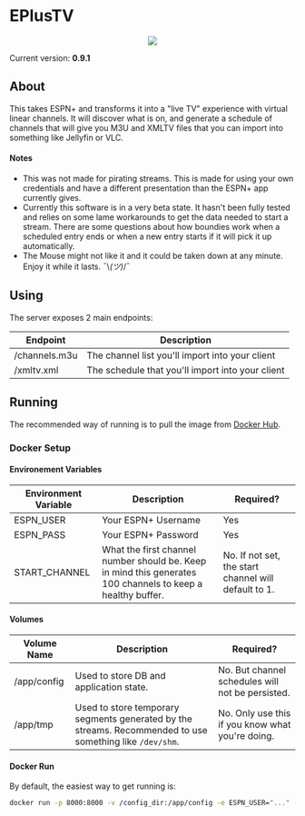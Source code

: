 # EPlusTV

<p align="center">
  <img src="https://i.imgur.com/FIGZdR3.png">
</p>

Current version: **0.9.1**

## About
This takes ESPN+ and transforms it into a "live TV" experience with virtual linear channels. It will discover what is on, and generate a schedule of channels that will give you M3U and XMLTV files that you can import into something like Jellyfin or VLC.

#### Notes
* This was not made for pirating streams. This is made for using your own credentials and have a different presentation than the ESPN+ app currently gives.
* Currently this software is in a very beta state. It hasn't been fully tested and relies on some lame workarounds to get the data needed to start a stream. There are some questions about how boundies work when a scheduled entry ends or when a new entry starts if it will pick it up automatically.
* The Mouse might not like it and it could be taken down at any minute. Enjoy it while it lasts. ¯\\_(ツ)_/¯

## Using
The server exposes 2 main endpoints:

| Endpoint | Description |
|---|---|
| /channels.m3u | The channel list you'll import into your client |
| /xmltv.xml | The schedule that you'll import into your client |

## Running
The recommended way of running is to pull the image from [Docker Hub](https://hub.docker.com/r/m0ngr31/eplustv).

### Docker Setup

#### Environement Variables
| Environment Variable | Description | Required? |
|---|---|---|
| ESPN_USER | Your ESPN+ Username | Yes |
| ESPN_PASS | Your ESPN+ Password | Yes |
| START_CHANNEL | What the first channel number should be. Keep in mind this generates 100 channels to keep a healthy buffer. | No. If not set, the start channel will default to 1. |


#### Volumes
| Volume Name | Description | Required? |
|---|---|---|
| /app/config | Used to store DB and application state. | No. But channel schedules will not be persisted. |
| /app/tmp | Used to store temporary segments generated by the streams. Recommended to use something like `/dev/shm`. | No. Only use this if you know what you're doing. |


#### Docker Run
By default, the easiest way to get running is:

```bash
docker run -p 8000:8000 -v /config_dir:/app/config -e ESPN_USER="..." -e ESPN_PASS="..."  m0ngr31/eplustv
```
